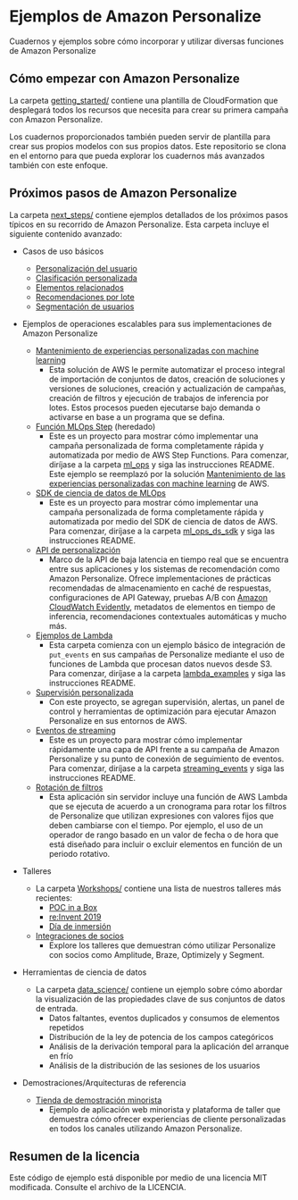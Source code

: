 # Ejemplos de Amazon Personalize

Cuadernos y ejemplos sobre cómo incorporar y utilizar diversas funciones de Amazon Personalize

## Cómo empezar con Amazon Personalize

La carpeta [getting_started/](getting_started/) contiene una plantilla de CloudFormation que desplegará todos los recursos que necesita para crear su primera campaña con Amazon Personalize.

Los cuadernos proporcionados también pueden servir de plantilla para crear sus propios modelos con sus propios datos. Este repositorio se clona en el entorno para que pueda explorar los cuadernos más avanzados también con este enfoque.

## Próximos pasos de Amazon Personalize

La carpeta [next_steps/](next_steps/) contiene ejemplos detallados de los próximos pasos típicos en su recorrido de Amazon Personalize. Esta carpeta incluye el siguiente contenido avanzado:

* Casos de uso básicos
  - [Personalización del usuario](next_steps/core_use_cases/user_personalization)
  - [Clasificación personalizada](next_steps/core_use_cases/personalized_ranking)
  - [Elementos relacionados](next_steps/core_use_cases/related_items)
  - [Recomendaciones por lote](next_steps/core_use_cases/batch_recommendations)
  - [Segmentación de usuarios](next_steps/core_use_cases/user_segmentation)

* Ejemplos de operaciones escalables para sus implementaciones de Amazon Personalize
    - [Mantenimiento de experiencias personalizadas con machine learning](https://aws.amazon.com/solutions/implementations/maintaining-personalized-experiences-with-ml/)
        - Esta solución de AWS le permite automatizar el proceso integral de importación de conjuntos de datos, creación de soluciones y versiones de soluciones, creación y actualización de campañas, creación de filtros y ejecución de trabajos de inferencia por lotes. Estos procesos pueden ejecutarse bajo demanda o activarse en base a un programa que se defina.
    - [Función MLOps Step](next_steps/operations/ml_ops) (heredado)
        - Este es un proyecto para mostrar cómo implementar una campaña personalizada de forma completamente rápida y automatizada por medio de AWS Step Functions. Para comenzar, diríjase a la carpeta [ml_ops](next_steps/operations/ml_ops) y siga las instrucciones README. Este ejemplo se reemplazó por la solución [Mantenimiento de las experiencias personalizadas con machine learning](https://aws.amazon.com/solutions/implementations/maintaining-personalized-experiences-with-ml/) de AWS.
    - [SDK de ciencia de datos de MLOps](next_steps/operations/ml_ops_ds_sdk)
        - Este es un proyecto para mostrar cómo implementar una campaña personalizada de forma completamente rápida y automatizada por medio del SDK de ciencia de datos de AWS. Para comenzar, diríjase a la carpeta [ml_ops_ds_sdk](next_steps/operations/ml_ops_ds_sdk) y siga las instrucciones README.
    - [API de personalización](https://github.com/aws-samples/personalization-apis)
        - Marco de la API de baja latencia en tiempo real que se encuentra entre sus aplicaciones y los sistemas de recomendación como Amazon Personalize. Ofrece implementaciones de prácticas recomendadas de almacenamiento en caché de respuestas, configuraciones de API Gateway, pruebas A/B con [Amazon CloudWatch Evidently](https://docs.aws.amazon.com/cloudwatchevidently/latest/APIReference/Welcome.html), metadatos de elementos en tiempo de inferencia, recomendaciones contextuales automáticas y mucho más.
    - [Ejemplos de Lambda](next_steps/operations/lambda_examples)
        - Esta carpeta comienza con un ejemplo básico de integración de `put_events` en sus campañas de Personalize mediante el uso de funciones de Lambda que procesan datos nuevos desde S3. Para comenzar, diríjase a la carpeta [lambda_examples](next_steps/operations/lambda_examples) y siga las instrucciones README.
    - [Supervisión personalizada](https://github.com/aws-samples/amazon-personalize-monitor)
        - Con este proyecto, se agregan supervisión, alertas, un panel de control y herramientas de optimización para ejecutar Amazon Personalize en sus entornos de AWS.
    - [Eventos de streaming](next_steps/operations/streaming_events)
        - Este es un proyecto para mostrar cómo implementar rápidamente una capa de API frente a su campaña de Amazon Personalize y su punto de conexión de seguimiento de eventos. Para comenzar, diríjase a la carpeta [streaming_events](operations/streaming_events/) y siga las instrucciones README.
    - [Rotación de filtros](next_steps/operations/filter_rotator)
        - Esta aplicación sin servidor incluye una función de AWS Lambda que se ejecuta de acuerdo a un cronograma para rotar los filtros de Personalize que utilizan expresiones con valores fijos que deben cambiarse con el tiempo. Por ejemplo, el uso de un operador de rango basado en un valor de fecha o de hora que está diseñado para incluir o excluir elementos en función de un periodo rotativo.

* Talleres
    - La carpeta [Workshops/](next_steps/workshops/) contiene una lista de nuestros talleres más recientes:
        - [POC in a Box](next_steps/workshops/POC_in_a_box)
        - [re:Invent 2019](next_steps/workshops/Reinvent_2019)
        - [Día de inmersión](next_steps/workshops/Immersion_Day)
    - [Integraciones de socios](https://github.com/aws-samples/retail-demo-store#partner-integrations)
        - Explore los talleres que demuestran cómo utilizar Personalize con socios como Amplitude, Braze, Optimizely y Segment.

* Herramientas de ciencia de datos
    - La carpeta [data_science/](next_steps/data_science/) contiene un ejemplo sobre cómo abordar la visualización de las propiedades clave de sus conjuntos de datos de entrada.
        - Datos faltantes, eventos duplicados y consumos de elementos repetidos
        - Distribución de la ley de potencia de los campos categóricos
        - Análisis de la derivación temporal para la aplicación del arranque en frío
        - Análisis de la distribución de las sesiones de los usuarios

* Demostraciones/Arquitecturas de referencia
    - [Tienda de demostración minorista](https://github.com/aws-samples/retail-demo-store)
        - Ejemplo de aplicación web minorista y plataforma de taller que demuestra cómo ofrecer experiencias de cliente personalizadas en todos los canales utilizando Amazon Personalize.

## Resumen de la licencia

Este código de ejemplo está disponible por medio de una licencia MIT modificada. Consulte el archivo de la LICENCIA.
